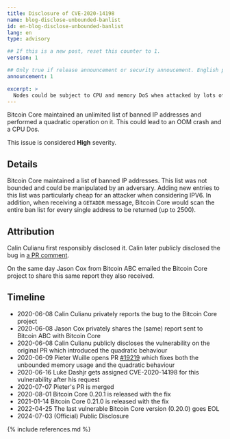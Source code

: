 ```yaml
---
title: Disclosure of CVE-2020-14198
name: blog-disclose-unbounded-banlist
id: en-blog-disclose-unbounded-banlist
lang: en
type: advisory

## If this is a new post, reset this counter to 1.
version: 1

## Only true if release announcement or security annoucement. English posts only
announcement: 1

excerpt: >
  Nodes could be subject to CPU and memory DoS when attacked by lots of distinct IPs. A fix was released on August 1st, 2020 in Bitcoin Core 0.20.1.
---
```


Bitcoin Core maintained an unlimited list of banned IP addresses and performed a quadratic operation
on it. This could lead to an OOM crash and a CPU Dos.

This issue is considered **High** severity.

## Details

Bitcoin Core maintained a list of banned IP addresses. This list was not bounded and could be
manipulated by an adversary. Adding new entries to this list was particularly cheap for an attacker
when considering IPV6. In addition, when receiving a `GETADDR` message, Bitcoin Core would scan the
entire ban list for every single address to be returned (up to 2500).

## Attribution

Calin Culianu first responsibly disclosed it. Calin later publicly disclosed the bug in [a PR
comment](https://github.com/bitcoin/bitcoin/pull/15617#issuecomment-640898523).

On the same day Jason Cox from Bitcoin ABC emailed the Bitcoin Core project to share this same
report they also received.

## Timeline

- 2020-06-08 Calin Culianu privately reports the bug to the Bitcoin Core project
- 2020-06-08 Jason Cox privately shares the (same) report sent to Bitcoin ABC with Bitcoin Core
- 2020-06-08 Calin Culianu publicly discloses the vulnerability on the original PR which introduced the quadratic behaviour
- 2020-06-09 Pieter Wuille opens PR [#19219](https://github.com/bitcoin/bitcoin/pull/19219) which fixes both the unbounded memory usage and the quadratic behaviour
- 2020-06-16 Luke Dashjr gets assigned CVE-2020-14198 for this vulnerability after his request
- 2020-07-07 Pieter's PR is merged
- 2020-08-01 Bitcoin Core 0.20.1 is released with the fix
- 2021-01-14 Bitcoin Core 0.21.0 is released with the fix
- 2022-04-25 The last vulnerable Bitcoin Core version (0.20.0) goes EOL
- 2024-07-03 (Official) Public Disclosure

{% include references.md %}
